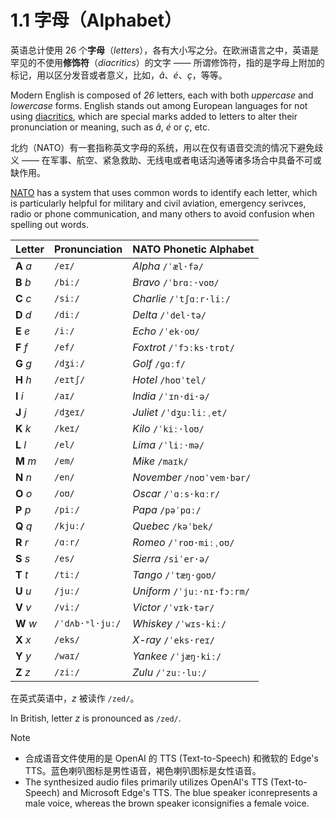 # 1.1 字母（Alphabet）

英语总计使用 26 个**字母**（*letters*），各有大小写之分。在欧洲语言之中，英语是罕见的不使用**修饰符**（*diacritics*）的文字 —— 所谓修饰符，指的是字母上附加的标记，用以区分发音或者意义，比如，*â*、*é*、*ç*，等等。

Modern English is composed of *26* letters, each with both *uppercase* and *lowercase* forms. English stands out among European languages for not using [diacritics](https://en.wikipedia.org/wiki/Diacritic), which are special marks added to letters to alter their pronunciation or meaning, such as *â*, *é* or *ç*, etc.

北约（NATO）有一套指称英文字母的系统，用以在仅有语音交流的情况下避免歧义 —— 在军事、航空、紧急救助、无线电或者电话沟通等诸多场合中具备不可或缺作用。

[NATO](https://en.wikipedia.org/wiki/NATO) has a system that uses common words to identify each letter, which is particularly helpful for military and civil aviation, emergency serivces, radio or phone communication, and many others to avoid confusion when spelling out words.

| Letter    | Pronunciation                                                                                                                        | NATO Phonetic Alphabet                                                                                                                                          |
| --------- | ------------------------------------------------------------------------------------------------------------------------------------ | --------------------------------------------------------------------------------------------------------------------------------------------------------------- |
| **A** *a* | `/eɪ/`<span class="speak-word-inline" data-audio-us="/audios/us/a-us-guy.mp3" data-audio-uk="/audios/us/a-us-jen.mp3"></span>       | *Alpha*    `/ˈæl·fə/`<span class="speak-word-inline" data-audio-us="/audios/us/Alpha-us-guy·mp3" data-audio-uk="/audios/us/Alpha-us-jen.mp3"></span>            |
| **B** *b* | `/biː/`<span class="speak-word-inline" data-audio-us="/audios/us/b-us-guy.mp3" data-audio-uk="/audios/us/b-us-jen.mp3"></span>      | *Bravo*    `/ˈbrɑː·voʊ/`<span class="speak-word-inline" data-audio-us="/audios/us/Bravo-us-guy.mp3" data-audio-uk="/audios/us/Bravo-us-jen.mp3"></span>         |
| **C** *c* | `/siː/`<span class="speak-word-inline" data-audio-us="/audios/us/c-us-guy.mp3" data-audio-uk="/audios/us/c-us-jen.mp3"></span>      | *Charlie*  `/ˈtʃɑːr·liː/`<span class="speak-word-inline" data-audio-us="/audios/us/Charlie-us-guy.mp3" data-audio-uk="/audios/us/Charlie-us-jen.mp3"></span>    |
| **D** *d* | `/diː/`<span class="speak-word-inline" data-audio-us="/audios/us/d-us-guy.mp3" data-audio-uk="/audios/us/d-us-jen.mp3"></span>      | *Delta*    `/ˈdel·tə/`<span class="speak-word-inline" data-audio-us="/audios/us/Delta-us-guy.mp3" data-audio-uk="/audios/us/Delta-us-jen.mp3"></span>           |
| **E** *e* | `/iː/`<span class="speak-word-inline" data-audio-us="/audios/us/e-us-guy.mp3" data-audio-uk="/audios/us/e-us-jen.mp3"></span>       | *Echo*     `/ˈek·oʊ/`<span class="speak-word-inline" data-audio-us="/audios/us/Echo-us-guy.mp3" data-audio-uk="/audios/us/Echo-us-jen.mp3"></span>              |
| **F** *f* | `/ef/`<span class="speak-word-inline" data-audio-us="/audios/us/f-us-guy.mp3" data-audio-uk="/audios/us/f-us-jen.mp3"></span>       | *Foxtrot*  `/ˈfɔːks·trɒt/`<span class="speak-word-inline" data-audio-us="/audios/us/Foxtrot-us-guy.mp3" data-audio-uk="/audios/us/Foxtrot-us-jen.mp3"></span>   |
| **G** *g* | `/dʒiː/`<span class="speak-word-inline" data-audio-us="/audios/us/g-us-guy.mp3" data-audio-uk="/audios/us/g-us-jen.mp3"></span>     | *Golf*     `/ɡɑːf/`<span class="speak-word-inline" data-audio-us="/audios/us/Golf-us-guy.mp3" data-audio-uk="/audios/us/Golf-us-jen.mp3"></span>                |
| **H** *h* | `/eɪtʃ/`<span class="speak-word-inline" data-audio-us="/audios/us/h-us-guy.mp3" data-audio-uk="/audios/us/h-us-jen.mp3"></span>     | *Hotel*    `/hoʊˈtel/`<span class="speak-word-inline" data-audio-us="/audios/us/Hotel-us-guy.mp3" data-audio-uk="/audios/us/Hotel-us-jen.mp3"></span>           |
| **I** *i* | `/aɪ/`<span class="speak-word-inline" data-audio-us="/audios/us/i-us-guy.mp3" data-audio-uk="/audios/us/i-us-jen.mp3"></span>       | *India*    `/ˈɪn·di·ə/`<span class="speak-word-inline" data-audio-us="/audios/us/India-us-guy.mp3" data-audio-uk="/audios/us/India-us-jen.mp3"></span>          |
| **J** *j* | `/dʒeɪ/`<span class="speak-word-inline" data-audio-us="/audios/us/j-us-guy.mp3" data-audio-uk="/audios/us/j-us-jen.mp3"></span>     | *Juliet*   `/ˈdʒuːliːˌet/`<span class="speak-word-inline" data-audio-us="/audios/us/Juliet-us-guy.mp3" data-audio-uk="/audios/us/Juliet-us-jen.mp3"></span>     |
| **K** *k* | `/keɪ/`<span class="speak-word-inline" data-audio-us="/audios/us/k-us-guy.mp3" data-audio-uk="/audios/us/k-us-jen.mp3"></span>      | *Kilo*     `/ˈkiː·loʊ/`<span class="speak-word-inline" data-audio-us="/audios/us/Kilo-us-guy.mp3" data-audio-uk="/audios/us/Kilo-us-jen.mp3"></span>            |
| **L** *l* | `/el/`<span class="speak-word-inline" data-audio-us="/audios/us/l-us-guy.mp3" data-audio-uk="/audios/us/l-us-jen.mp3"></span>       | *Lima*     `/ˈliː·mə/`<span class="speak-word-inline" data-audio-us="/audios/us/Lima-us-guy.mp3" data-audio-uk="/audios/us/Lima-us-jen.mp3"></span>             |
| **M** *m* | `/em/`<span class="speak-word-inline" data-audio-us="/audios/us/m-us-guy.mp3" data-audio-uk="/audios/us/m-us-jen.mp3"></span>       | *Mike*     `/maɪk/`<span class="speak-word-inline" data-audio-us="/audios/us/Mike-us-guy.mp3" data-audio-uk="/audios/us/Mike-us-jen.mp3"></span>                |
| **N** *n* | `/en/`<span class="speak-word-inline" data-audio-us="/audios/us/n-us-guy.mp3" data-audio-uk="/audios/us/n-us-jen.mp3"></span>       | *November* `/noʊˈvem·bər/`<span class="speak-word-inline" data-audio-us="/audios/us/November-us-guy.mp3" data-audio-uk="/audios/us/November-us-jen.mp3"></span> |
| **O** *o* | `/oʊ/`<span class="speak-word-inline" data-audio-us="/audios/us/o-us-guy.mp3" data-audio-uk="/audios/us/o-us-jen.mp3"></span>       | *Oscar*    `/ˈɑːs·kɑːr/`<span class="speak-word-inline" data-audio-us="/audios/us/Oscar-us-guy.mp3" data-audio-uk="/audios/us/Oscar-us-jen.mp3"></span>         |
| **P** *p* | `/piː/`<span class="speak-word-inline" data-audio-us="/audios/us/p-us-guy.mp3" data-audio-uk="/audios/us/p-us-jen.mp3"></span>      | *Papa*     `/pəˈpɑː/`<span class="speak-word-inline" data-audio-us="/audios/us/Papa-us-guy.mp3" data-audio-uk="/audios/us/Papa-us-jen.mp3"></span>              |
| **Q** *q* | `/kjuː/`<span class="speak-word-inline" data-audio-us="/audios/us/q-us-guy.mp3" data-audio-uk="/audios/us/q-us-jen.mp3"></span>     | *Quebec*   `/kəˈbek/`<span class="speak-word-inline" data-audio-us="/audios/us/Quebec-us-guy.mp3" data-audio-uk="/audios/us/Quebec-us-jen.mp3"></span>          |
| **R** *r* | `/ɑːr/`<span class="speak-word-inline" data-audio-us="/audios/us/r-us-guy.mp3" data-audio-uk="/audios/us/r-us-jen.mp3"></span>      | *Romeo*    `/ˈroʊ·miːˌoʊ/`<span class="speak-word-inline" data-audio-us="/audios/us/Romeo-us-guy.mp3" data-audio-uk="/audios/us/Romeo-us-jen.mp3"></span>       |
| **S** *s* | `/es/`<span class="speak-word-inline" data-audio-us="/audios/us/s-us-guy.mp3" data-audio-uk="/audios/us/s-us-jen.mp3"></span>       | *Sierra*   `/siˈer·ə/`<span class="speak-word-inline" data-audio-us="/audios/us/Sierra-us-guy.mp3" data-audio-uk="/audios/us/Sierra-us-jen.mp3"></span>         |
| **T** *t* | `/tiː/`<span class="speak-word-inline" data-audio-us="/audios/us/t-us-guy.mp3" data-audio-uk="/audios/us/t-us-jen.mp3"></span>      | *Tango*    `/ˈtæŋ·ɡoʊ/`<span class="speak-word-inline" data-audio-us="/audios/us/Tango-us-guy.mp3" data-audio-uk="/audios/us/Tango-us-jen.mp3"></span>          |
| **U** *u* | `/juː/`<span class="speak-word-inline" data-audio-us="/audios/us/u-us-guy.mp3" data-audio-uk="/audios/us/u-us-jen.mp3"></span>      | *Uniform*  `/ˈjuː·nɪ·fɔːrm/`<span class="speak-word-inline" data-audio-us="/audios/us/Uniform-us-guy.mp3" data-audio-uk="/audios/us/Uniform-us-jen.mp3"></span> |
| **V** *v* | `/viː/`<span class="speak-word-inline" data-audio-us="/audios/us/v-us-guy.mp3" data-audio-uk="/audios/us/v-us-jen.mp3"></span>      | *Victor*   `/ˈvɪk·tər/`<span class="speak-word-inline" data-audio-us="/audios/us/Victor-us-guy.mp3" data-audio-uk="/audios/us/Victor-us-jen.mp3"></span>        |
| **W** *w* | `/ˈdʌb·ᵊl·juː/`<span class="speak-word-inline" data-audio-us="/audios/us/w-us-guy.mp3" data-audio-uk="/audios/us/w-us-jen.mp3"></span> | *Whiskey*  `/ˈwɪs·kiː/`<span class="speak-word-inline" data-audio-us="/audios/us/Whiskey-us-guy.mp3" data-audio-uk="/audios/us/Whiskey-us-jen.mp3"></span>      |
| **X** *x* | `/eks/`<span class="speak-word-inline" data-audio-us="/audios/us/x-us-guy.mp3" data-audio-uk="/audios/us/x-us-jen.mp3"></span>      | *X-ray*    `/ˈeks·reɪ/`<span class="speak-word-inline" data-audio-us="/audios/us/X-ray-us-guy.mp3" data-audio-uk="/audios/us/X-ray-us-jen.mp3"></span>          |
| **Y** *y* | `/waɪ/`<span class="speak-word-inline" data-audio-us="/audios/us/y-us-guy.mp3" data-audio-uk="/audios/us/y-us-jen.mp3"></span>      | *Yankee*   `/ˈjæŋ·kiː/`<span class="speak-word-inline" data-audio-us="/audios/us/Yankee-us-guy.mp3" data-audio-uk="/audios/us/Yankee-us-jen.mp3"></span>        |
| **Z** *z* | `/ziː/`<span class="speak-word-inline" data-audio-us="/audios/us/z-us-guy.mp3" data-audio-uk="/audios/us/z-us-jen.mp3"></span>      | *Zulu*     `/ˈzuː·luː/`<span class="speak-word-inline" data-audio-us="/audios/us/Zulu-us-guy.mp3" data-audio-uk="/audios/us/Zulu-us-jen.mp3"></span>            |

在英式英语中，*z* 被读作 `/zed/`。

In British, letter *z* is pronounced as `/zed/`.

> [!Note]
>
> * 合成语音文件使用的是 OpenAI 的 TTS (Text-to-Speech) 和微软的 Edge's TTS。蓝色喇叭图标<span class="speak-word-inline" data-audio-us="/audios/us/Alpha-us-guy.mp3"></span>是男性语音，褐色喇叭图标<span class="speak-word-inline" data-audio-uk="/audios/us/Alpha-us-jen.mp3"></span>是女性语音。
> * The synthesized audio files primarily utilizes OpenAI's TTS (Text-to-Speech) and Microsoft Edge's TTS. The blue speaker icon<span class="speak-word-inline" data-audio-us="/audios/us/Alpha-us-guy.mp3"></span>represents a male voice, whereas the brown speaker icon<span class="speak-word-inline" data-audio-uk="/audios/us/Alpha-us-jen.mp3"></span>signifies a female voice.
